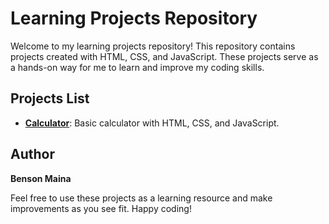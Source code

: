 # Learning Projects Repository

Welcome to my learning projects repository! This repository contains projects created with HTML, CSS, and JavaScript. These projects serve as a hands-on way for me to learn and improve my coding skills.

## Projects List

- [**Calculator**](https://github.com/Gabogogi/javascript_projects/tree/main/calculator): Basic calculator with HTML, CSS, and JavaScript.

## Author

**Benson Maina**

Feel free to use these projects as a learning resource and make improvements as you see fit. Happy coding!
